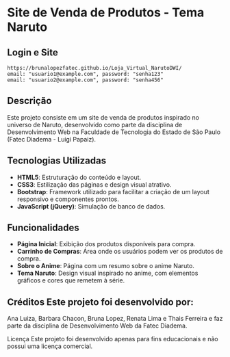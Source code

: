 # Site de Venda de Produtos - Tema Naruto

## Login e Site
    https://brunalopezfatec.github.io/Loja_Virtual_NarutoDWI/
    email: "usuario1@example.com", password: "senha123"  
    email: "usuario2@example.com", password: "senha456"

## Descrição
Este projeto consiste em um site de venda de produtos inspirado no universo de Naruto, desenvolvido como parte da disciplina de Desenvolvimento Web na Faculdade de Tecnologia do Estado de São Paulo (Fatec Diadema - Luigi Papaiz).

## Tecnologias Utilizadas
- **HTML5**: Estruturação do conteúdo e layout.
- **CSS3**: Estilização das páginas e design visual atrativo.
- **Bootstrap**: Framework utilizado para facilitar a criação de um layout responsivo e componentes prontos.
- **JavaScript (jQuery)**: Simulação de banco de dados.

## Funcionalidades
- **Página Inicial**: Exibição dos produtos disponíveis para compra.
- **Carrinho de Compras**: Área onde os usuários podem ver os produtos de compra.
- **Sobre o Anime**: Página com um resumo sobre o anime Naruto.
- **Tema Naruto**: Design visual inspirado no anime, com elementos gráficos e cores que remetem à série.

## Créditos Este projeto foi desenvolvido por:
Ana Luiza, Barbara Chacon, Bruna Lopez, Renata Lima e Thais Ferreira e faz parte da disciplina de Desenvolvimento Web da Fatec Diadema. 

Licença Este projeto foi desenvolvido apenas para fins educacionais e não possui uma licença comercial.
